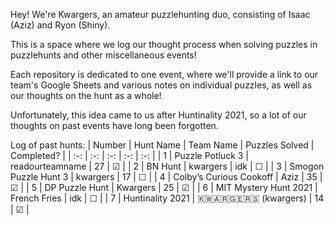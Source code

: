 Hey! We're Kwargers, an amateur puzzlehunting duo, consisting of Isaac (Aziz) and Ryon (Shiny).

This is a space where we log our thought process when solving puzzles in puzzlehunts and other miscellaneous events!

Each repository is dedicated to one event, where we'll provide a link to our team's Google Sheets and various notes on individual puzzles, as well as our thoughts on the hunt as a whole!

Unfortunately, this idea came to us after Huntinality 2021, so a lot of our thoughts on past events have long been forgotten.

Log of past hunts:
| Number | Hunt Name | Team Name |  Puzzles Solved | Completed? |
| :-: | :-: | :-: | :-: | :-: |
| 1      | Puzzle Potluck 3 | readourteamname | 27 | &#9745; |
| 2      | BN Hunt | kwargers | idk | &#9744; |
| 3      | Smogon Puzzle Hunt 3 | kwargers | 17 | &#9744; |
| 4      | Colby’s Curious Cookoff | Aziz | 35 | &#9745; |
| 5      | DP Puzzle Hunt | Kwargers | 25 | &#9745; |
| 6      | MIT Mystery Hunt 2021 | French Fries | idk | &#9744; |
| 7      | Huntinality 2021 | 	🇰🇼🇦🇷🇬🇪🇷🇸 (kwargers) | 14 | &#9745; |
